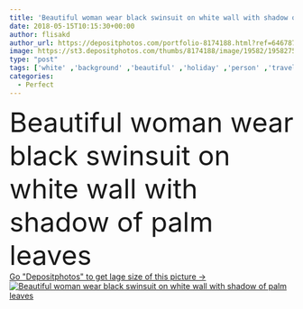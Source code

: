 ```yaml
---
title: 'Beautiful woman wear black swinsuit on white wall with shadow of palm leaves'
date: 2018-05-15T10:15:30+00:00
author: flisakd
author_url: https://depositphotos.com/portfolio-8174188.html?ref=64678756
image: https://st3.depositphotos.com/thumbs/8174188/image/19582/195827518/api_thumb_450.jpg?forcejpeg=true
type: "post"
tags: ['white' ,'background' ,'beautiful' ,'holiday' ,'person' ,'travel' ,'palm' ,'girl' ,'female' ,'young' ,'summer' ,'beauty' ,'sun' ,'model' ,'caucasian' ,'smile' ,'hair' ,'health' ,'tree' ,'brunette' ,'sea' ,'black' ,'style' ,'fashion' ,'tropical' ,'skin' ,'hat' ,'pretty' ,'wall' ,'figure' ,'legs' ,'woman' ,'body' ,'shadow' ,'beach' ,'long' ,'vacation' ,'sunglasses' ,'sexy' ,'perfect' ,'attractive' ,'sensual' ,'posing' ,'slim' ,'summertime' ,'bikini' ,'swimwear' ,'swimsuit' ,'one piece' ]
categories: 
  - Perfect
---
```

<div aling="center">
            <font size="60"> Beautiful woman wear black swinsuit on white wall with shadow of palm leaves</font>   
</div>
<div>
    <a href='https://st3.depositphotos.com/thumbs/8174188/image/19582/195827518/api_thumb_450.jpg?forcejpeg=true?ref=64678756' target=_blank > Go "Depositphotos" to get lage size of this picture ->
        <img href='https://st3.depositphotos.com/thumbs/8174188/image/19582/195827518/api_thumb_450.jpg?forcejpeg=true?ref=64678756' src='https://st3.depositphotos.com/8174188/19582/i/950/depositphotos_195827518-stock-photo-beautiful-woman-wear-black-swinsuit.jpg?forcejpeg=true' alt='Beautiful woman wear black swinsuit on white wall with shadow of palm leaves' >
    </a>
</div>
